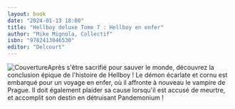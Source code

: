 ```yaml
---
layout: book
date: "2024-01-13 18:00"
title: "Hellboy deluxe Tome 7 : Hellboy en enfer"
author: "Mike Mignola, Collectif"
isbn: "9782413046530"
editor: "Delcourt"
---
```

![Couverture](/img/9782413046530.jpeg)Après s'être sacrifié pour sauver le monde, découvrez la conclusion épique de l'histoire de Hellboy ! Le démon écarlate et cornu est embarqué pour un voyage en enfer, où il affronte à nouveau le vampire de Prague. Il doit également plaider sa cause lorsqu'il est accusé de meurtre, et accomplit son destin en détruisant Pandemonium !